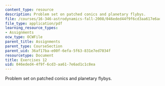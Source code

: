 ```yaml
---
content_type: resource
description: Problem set on patched conics and planetary flybys.
file: /courses/16-346-astrodynamics-fall-2008/046eded44f9f6cd3aa617e6ad1c1c8ea_ex_12.pdf
file_type: application/pdf
learning_resource_types:
- Assignments
ocw_type: OCWFile
parent_title: Assignments
parent_type: CourseSection
parent_uid: 36af17ba-e00f-6efa-5f63-831e7ed7034f
resourcetype: Document
title: Exercises 12
uid: 046eded4-4f9f-6cd3-aa61-7e6ad1c1c8ea
---
```

Problem set on patched conics and planetary flybys.

